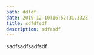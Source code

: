 ```yaml
---
path: ddfdf
date: 2019-12-10T16:52:31.332Z
title: sdfdfsdf
description: sdfasdf
---
```

sadfsadfsadfsdf
